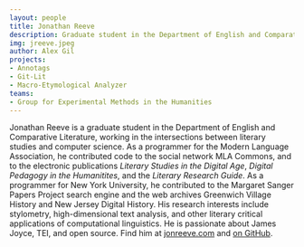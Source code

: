 ```yaml
---
layout: people
title: Jonathan Reeve
description: Graduate student in the Department of English and Comparative Literature
img: jreeve.jpeg
author: Alex Gil
projects:
- Annotags
- Git-Lit
- Macro-Etymological Analyzer
teams:
- Group for Experimental Methods in the Humanities
---
```


Jonathan Reeve is a graduate student in the Department of English and Comparative Literature, working in the intersections between literary studies and computer science. As a programmer for the Modern Language Association, he contributed code to the social network MLA Commons, and to the electronic publications <i>Literary Studies in the Digital Age</i>, <i>Digital Pedagogy in the Humanitites</i>, and the <i>Literary Research Guide</i>. As a programmer for New York University, he contributed to the Margaret Sanger Papers Project search engine and the web archives Greenwich Village History and New Jersey Digital History. His research interests include stylometry, high-dimensional text analysis, and other literary critical applications of computational linguistics. He is passionate about James Joyce, TEI, and open source. Find him at <a href="http://jonreeve.com/" target="_blank">jonreeve.com</a> and <a href="https://github.com/JonathanReeve" target="_blank">on GitHub</a>.